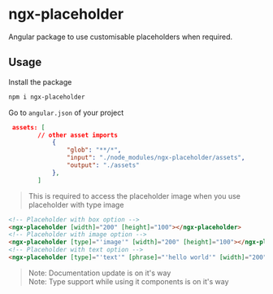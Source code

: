# ngx-placeholder

Angular package to use customisable placeholders when required.

## Usage

Install the package

```bash
npm i ngx-placeholder
```

Go to `angular.json` of your project

```json
 assets: [
        // other asset imports
            {
                "glob": "**/*",
                "input": "./node_modules/ngx-placeholder/assets",
                "output": "./assets"
            },
        ]
```

> This is required to access the placeholder image when you use placeholder with type image

```html
<!-- Placeholder with box option -->
<ngx-placeholder [width]="200" [height]="100"></ngx-placeholder>
<!-- Placeholder with image option -->
<ngx-placeholder [type]="'image'" [width]="200" [height]="100"></ngx-placeholder>
<!-- Placeholder with text option -->
<ngx-placeholder [type]="'text'" [phrase]="'hello world'" [width]="200" [height]="100"></ngx-placeholder>
```

> Note: Documentation update is on it's way <br>
> Note: Type support while using it components is on it's way
